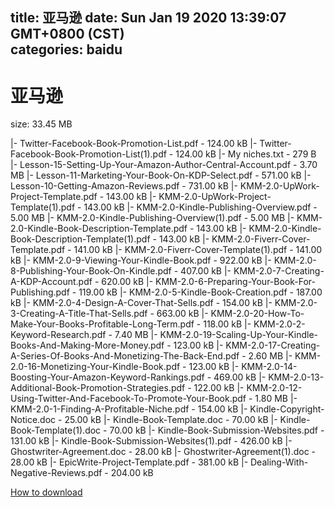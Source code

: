 
title: 亚马逊
date: Sun Jan 19 2020 13:39:07 GMT+0800 (CST)    
categories: baidu
---

# 亚马逊
size: 33.45 MB
 
 
|- Twitter-Facebook-Book-Promotion-List.pdf - 124.00 kB
|- Twitter-Facebook-Book-Promotion-List(1).pdf - 124.00 kB
|- My niches.txt - 279 B
|- Lesson-15-Setting-Up-Your-Amazon-Author-Central-Account.pdf - 3.70 MB
|- Lesson-11-Marketing-Your-Book-On-KDP-Select.pdf - 571.00 kB
|- Lesson-10-Getting-Amazon-Reviews.pdf - 731.00 kB
|- KMM-2.0-UpWork-Project-Template.pdf - 143.00 kB
|- KMM-2.0-UpWork-Project-Template(1).pdf - 143.00 kB
|- KMM-2.0-Kindle-Publishing-Overview.pdf - 5.00 MB
|- KMM-2.0-Kindle-Publishing-Overview(1).pdf - 5.00 MB
|- KMM-2.0-Kindle-Book-Description-Template.pdf - 143.00 kB
|- KMM-2.0-Kindle-Book-Description-Template(1).pdf - 143.00 kB
|- KMM-2.0-Fiverr-Cover-Template.pdf - 141.00 kB
|- KMM-2.0-Fiverr-Cover-Template(1).pdf - 141.00 kB
|- KMM-2.0-9-Viewing-Your-Kindle-Book.pdf - 922.00 kB
|- KMM-2.0-8-Publishing-Your-Book-On-Kindle.pdf - 407.00 kB
|- KMM-2.0-7-Creating-A-KDP-Account.pdf - 620.00 kB
|- KMM-2.0-6-Preparing-Your-Book-For-Publishing.pdf - 119.00 kB
|- KMM-2.0-5-Kindle-Book-Creation.pdf - 187.00 kB
|- KMM-2.0-4-Design-A-Cover-That-Sells.pdf - 154.00 kB
|- KMM-2.0-3-Creating-A-Title-That-Sells.pdf - 663.00 kB
|- KMM-2.0-20-How-To-Make-Your-Books-Profitable-Long-Term.pdf - 118.00 kB
|- KMM-2.0-2-Keyword-Research.pdf - 7.40 MB
|- KMM-2.0-19-Scaling-Up-Your-Kindle-Books-And-Making-More-Money.pdf - 123.00 kB
|- KMM-2.0-17-Creating-A-Series-Of-Books-And-Monetizing-The-Back-End.pdf - 2.60 MB
|- KMM-2.0-16-Monetizing-Your-Kindle-Book.pdf - 123.00 kB
|- KMM-2.0-14-Boosting-Your-Amazon-Keyword-Rankings.pdf - 469.00 kB
|- KMM-2.0-13-Additional-Book-Promotion-Strategies.pdf - 122.00 kB
|- KMM-2.0-12-Using-Twitter-And-Facebook-To-Promote-Your-Book.pdf - 1.80 MB
|- KMM-2.0-1-Finding-A-Profitable-Niche.pdf - 154.00 kB
|- Kindle-Copyright-Notice.doc - 25.00 kB
|- Kindle-Book-Template.doc - 70.00 kB
|- Kindle-Book-Template(1).doc - 70.00 kB
|- Kindle-Book-Submission-Websites.pdf - 131.00 kB
|- Kindle-Book-Submission-Websites(1).pdf - 426.00 kB
|- Ghostwriter-Agreement.doc - 28.00 kB
|- Ghostwriter-Agreement(1).doc - 28.00 kB
|- EpicWrite-Project-Template.pdf - 381.00 kB
|- Dealing-With-Negative-Reviews.pdf - 204.00 kB

[How to download](https://bpcam.bemobtrk.com/go/2ceec3aa-1ca2-46d6-b9ff-aaa5c184517c?jno=3996)
